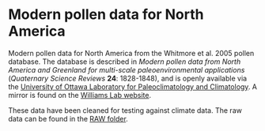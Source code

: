 # Modern pollen data for North America

Modern pollen data for North America from the Whitmore et al. 2005 pollen database. The database is described in *Modern pollen data from North America and Greenland for multi-scale paleoenvironmental applications* (*Quaternary Science Reviews* **24**: 1828-1848), and is openly available via the [University of Ottawa Laboratory for Paleoclimatology and Climatology](http://www.lpc.uottawa.ca). A mirror is found on the [Williams Lab website](https://williamspaleolab.github.io). 

These data have been cleaned for testing against climate data. The raw data can be found in the [RAW folder](https://github.com/PCMIP/benchmark-data/tree/master/Pollen/Whitmore/raw). 




